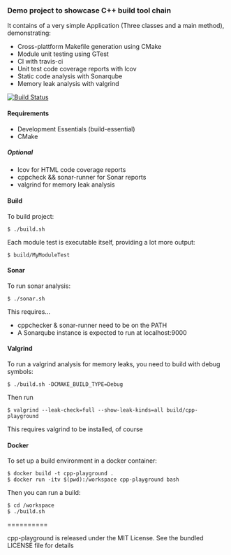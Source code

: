 ### Demo project to showcase C++ build tool chain

It contains of a very simple Application (Three classes and a main method), demonstrating:

* Cross-plattform Makefile generation using CMake
* Module unit testing using GTest
* CI with travis-ci
* Unit test code coverage reports with lcov
* Static code analysis with Sonarqube
* Memory leak analysis with valgrind

[![Build Status](https://travis-ci.org/synyx/cpp-playground.svg?branch=master)](https://travis-ci.org/synyx/cpp-playground)

#### Requirements
* Development Essentials (build-essential)
* CMake

##### Optional
* lcov for HTML code coverage reports
* cppcheck && sonar-runner for Sonar reports
* valgrind for memory leak analysis

#### Build

To build project:

`$ ./build.sh`

Each module test is executable itself, providing a lot more output:

`$ build/MyModuleTest`

#### Sonar

To run sonar analysis:

`$ ./sonar.sh`

This requires...
* cppchecker & sonar-runner need to be on the PATH
* A Sonarqube instance is expected to run at localhost:9000

#### Valgrind

To run a valgrind analysis for memory leaks, you need to build with debug symbols:

`$ ./build.sh -DCMAKE_BUILD_TYPE=Debug`

Then run 

`$ valgrind --leak-check=full --show-leak-kinds=all build/cpp-playground`

This requires valgrind to be installed, of course

#### Docker

To set up a build environment in a docker container:

```
$ docker build -t cpp-playground .
$ docker run -itv $(pwd):/workspace cpp-playground bash
```

Then you can run a build:

```
$ cd /workspace
$ ./build.sh
```

==========

cpp-playground is released under the MIT License. See the bundled LICENSE file for details
